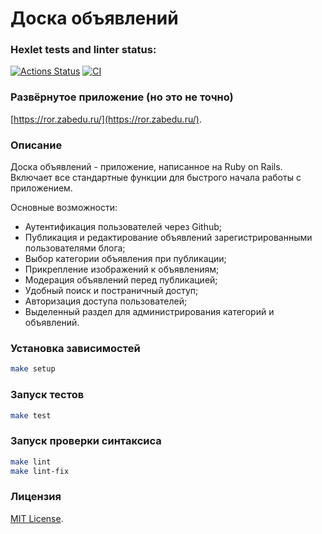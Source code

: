 # Доска объявлений

### Hexlet tests and linter status:
[![Actions Status](https://github.com/isas2/rails-project-65/actions/workflows/hexlet-check.yml/badge.svg)](https://github.com/isas2/rails-project-65/actions)
[![CI](https://github.com/isas2/rails-project-65/actions/workflows/lint-test.yml/badge.svg)](https://github.com/isas2/rails-project-65/actions)

### Развёрнутое приложение (но это не точно)
[https://ror.zabedu.ru/](https://ror.zabedu.ru/).

### Описание

Доска объявлений - приложение, написанное на Ruby on Rails. Включает все стандартные функции для быстрого начала работы c приложением.

Основные возможности:

* Аутентификация пользователей через Github;
* Публикация и редактирование объявлений зарегистрированными пользователями блога;
* Выбор категории объявления при публикации;
* Прикрепление изображений к объявлениям;
* Модерация объявлений перед публикацией;
* Удобный поиск и постраничный доступ;
* Авторизация доступа пользователей;
* Выделенный раздел для администрирования категорий и объявлений.

### Установка зависимостей

```sh
make setup
```

### Запуск тестов

```sh
make test
```

### Запуск проверки синтаксиса

```sh
make lint
make lint-fix
```

### Лицензия

[MIT License](https://opensource.org/licenses/MIT).
